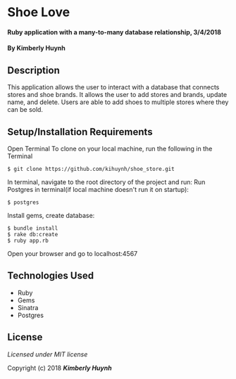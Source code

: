 <!--Your documentation is complete when someone can use your module without ever having to look at its code. This is very important. This makes it possible for you to separate your module's documented interface from its internal implementation (guts). This is good because it means that you are free to change the module's internals as long as the interface remains the same.

Remember: the documentation, not the code, defines what a module does. -- Ken Williams-->

# Shoe Love

#### Ruby application with a many-to-many database relationship, 3/4/2018

#### By Kimberly Huynh

## Description

This application allows the user to interact with a database that connects stores and shoe brands. It allows the user to add stores and brands, update name, and delete. Users are able to add shoes to multiple stores where they can be sold.

## Setup/Installation Requirements
Open Terminal
To clone on your local machine, run the following in the Terminal
```
$ git clone https://github.com/kihuynh/shoe_store.git
```
In terminal, navigate to the root directory of the project and run:
Run Postgres in terminal(if local machine doesn't run it on startup):
```
$ postgres
```
Install gems, create database:
```
$ bundle install
$ rake db:create
$ ruby app.rb
```

Open your browser and go to localhost:4567

## Technologies Used

* Ruby
* Gems
* Sinatra
* Postgres

## License

*Licensed under MIT license*

Copyright (c) 2018 **_Kimberly Huynh_**
